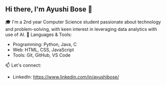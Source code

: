 ## Hi there, I'm Ayushi Bose 👋
🎓 I'm a 2nd year Computer Science student passionate about technology and problem-solving, with keen interest in leveraging data analytics with use of AI.
🧰 Languages & Tools:
- Programming: Python, Java, C
- Web: HTML, CSS, JavaScript
- Tools: Git, GitHub, VS Code

📫 Let's connect:
- LinkedIn: https://www.linkedin.com/in/ayushibose/

